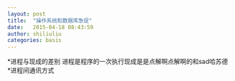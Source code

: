 ```yaml
---
layout: post
title:  "操作系统和数据库急促"
date:   2015-04-18 08:43:59
author: shiliuliu
categories: basis
---
```

*进程与现成的差别
  进程是程序的一次执行现成是是点解啊点解啊的和sad哈苏德
*进程间通讯方式
